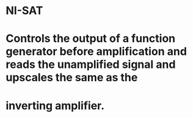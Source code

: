 # NI-SAT
# Controls the output of a function generator before amplification and reads the unamplified signal and upscales the same as the 
# inverting amplifier.
# 
